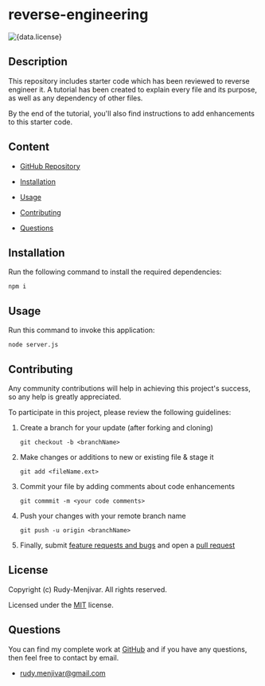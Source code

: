 # reverse-engineering
![{data.license}](https://shields.io/badge/license-MIT-green)

## Description
    
This repository includes starter code which has been reviewed to reverse engineer it. A tutorial has been created to explain every file and its purpose, as well as any dependency of other files.

By the end of the tutorial, you'll also find instructions to add enhancements to this starter code.
    

## Content

* [GitHub Repository](https://github.com/Rudy-Menjivar/reverse-engineering/)

* [Installation](#installation)

* [Usage](#usage)

* [Contributing](#contributing)

* [Questions](#questions)

## Installation

Run the following command to install the required dependencies:
```
npm i
```
  

## Usage

Run this command to invoke this application:
```
node server.js
```
  

## Contributing
    
Any community contributions will help in achieving this project's success, so any help is greatly appreciated.
    
To participate in this project, please review the following guidelines:
    
1. Create a branch for your update (after forking and cloning)
    
   `git checkout -b <branchName>`
    
2. Make changes or additions to new or existing file & stage it
    
   `git add <fileName.ext>`
    
3. Commit your file by adding comments about code enhancements
    
   `git commmit -m <your code comments>`
    
4. Push your changes with your remote branch name
    
   `git push -u origin <branchName>`
    
5. Finally, submit [feature requests and bugs](https://github.com/Rudy-Menjivar/reverse-engineering/issues) and open a [pull request](https://github.com/Rudy-Menjivar/reverse-engineering/pulls)
  

## License

Copyright (c) Rudy-Menjivar. All rights reserved.
    
Licensed under the [MIT](./LICENSE.txt) license.
  

## Questions
  
You can find my complete work at [GitHub](https://github.com/Rudy-Menjivar) and if you have any questions, then feel free to contact by email.
* rudy.menjivar@gmail.com
